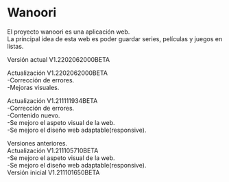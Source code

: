 # Wanoori
El proyecto wanoori es una aplicación web.<br />
La principal idea de esta web es poder guardar series, películas y juegos en listas.

Versión actual V1.2202062000BETA

Actualización V1.2202062000BETA<br/>
-Corrección de errores.<br/>
-Mejoras visuales.<br/>

Actualización V1.211111934BETA<br/>
-Corrección de errores.<br/>
-Contenido nuevo.<br/>
-Se mejoro el aspeto visual de la web.<br/>
-Se mejoro el diseño web adaptable(responsive).<br/>

Versiones anteriores.<br/>
Actualización V1.211105710BETA<br/>
-Se mejoro el aspeto visual de la web.<br/>
-Se mejoro el diseño web adaptable(responsive).<br/>
Versión inicial V1.211101650BETA
